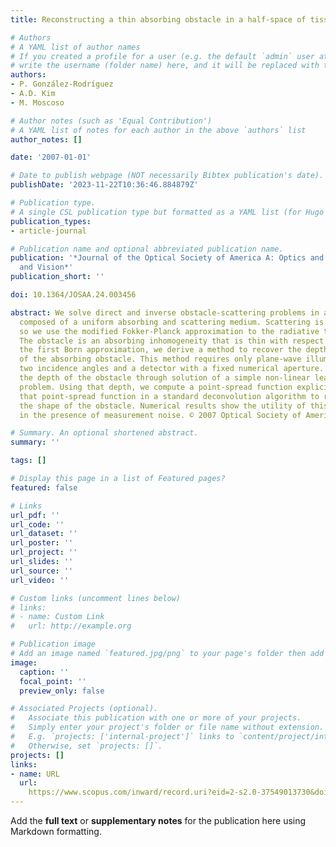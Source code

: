 ```yaml
---
title: Reconstructing a thin absorbing obstacle in a half-space of tissue

# Authors
# A YAML list of author names
# If you created a profile for a user (e.g. the default `admin` user at `content/authors/admin/`), 
# write the username (folder name) here, and it will be replaced with their full name and linked to their profile.
authors:
- P. González-Rodríguez
- A.D. Kim
- M. Moscoso

# Author notes (such as 'Equal Contribution')
# A YAML list of notes for each author in the above `authors` list
author_notes: []

date: '2007-01-01'

# Date to publish webpage (NOT necessarily Bibtex publication's date).
publishDate: '2023-11-22T10:36:46.884879Z'

# Publication type.
# A single CSL publication type but formatted as a YAML list (for Hugo requirements).
publication_types:
- article-journal

# Publication name and optional abbreviated publication name.
publication: '*Journal of the Optical Society of America A: Optics and Image Science,
  and Vision*'
publication_short: ''

doi: 10.1364/JOSAA.24.003456

abstract: We solve direct and inverse obstacle-scattering problems in a half-space
  composed of a uniform absorbing and scattering medium. Scattering is sharply forward-peaked,
  so we use the modified Fokker-Planck approximation to the radiative transport equation.
  The obstacle is an absorbing inhomogeneity that is thin with respect to depth. Using
  the first Born approximation, we derive a method to recover the depth and shape
  of the absorbing obstacle. This method requires only plane-wave illumination at
  two incidence angles and a detector with a fixed numerical aperture. First we recover
  the depth of the obstacle through solution of a simple non-linear least-squares
  problem. Using that depth, we compute a point-spread function explicitly. We use
  that point-spread function in a standard deconvolution algorithm to reconstruct
  the shape of the obstacle. Numerical results show the utility of this method even
  in the presence of measurement noise. © 2007 Optical Society of America.

# Summary. An optional shortened abstract.
summary: ''

tags: []

# Display this page in a list of Featured pages?
featured: false

# Links
url_pdf: ''
url_code: ''
url_dataset: ''
url_poster: ''
url_project: ''
url_slides: ''
url_source: ''
url_video: ''

# Custom links (uncomment lines below)
# links:
# - name: Custom Link
#   url: http://example.org

# Publication image
# Add an image named `featured.jpg/png` to your page's folder then add a caption below.
image:
  caption: ''
  focal_point: ''
  preview_only: false

# Associated Projects (optional).
#   Associate this publication with one or more of your projects.
#   Simply enter your project's folder or file name without extension.
#   E.g. `projects: ['internal-project']` links to `content/project/internal-project/index.md`.
#   Otherwise, set `projects: []`.
projects: []
links:
- name: URL
  url: 
    https://www.scopus.com/inward/record.uri?eid=2-s2.0-37549013730&doi=10.1364%2fJOSAA.24.003456&partnerID=40&md5=78c68f510ec8bdab8761e95167d31997
---
```


Add the **full text** or **supplementary notes** for the publication here using Markdown formatting.
